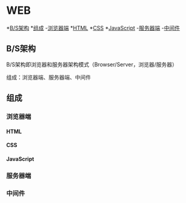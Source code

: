 # WEB

*[B/S架构](#B/S架构)
*[组成](#组成)
  -[浏览器端](#浏览器端)
    *[HTML](/HTML5)
    *[CSS](/CSS)
    *[JavaScript](/JavaScript)
  -[服务器端](#服务器端)
  -[中间件](#中间件)
  
## B/S架构
B/S架构即浏览器和服务器架构模式（Browser/Server，浏览器/服务器）

组成：浏览器端、服务器端、中间件

## 组成

### 浏览器端

#### HTML

#### CSS

#### JavaScript

### 服务器端

### 中间件